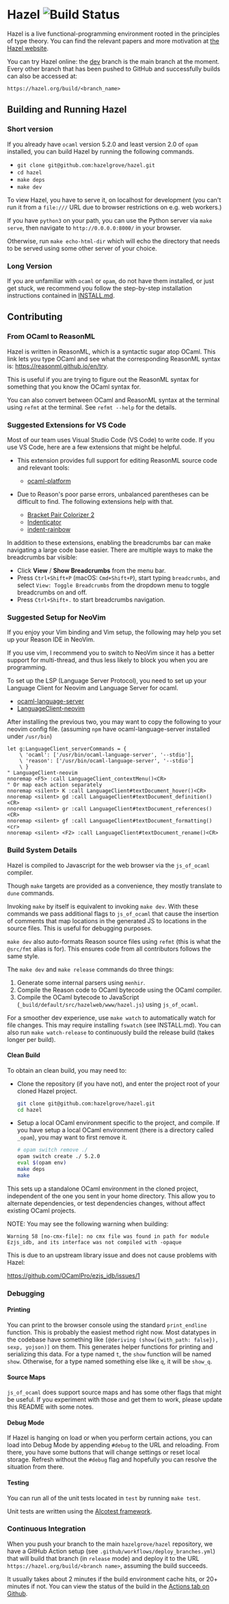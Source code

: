 # Hazel ![Build Status](https://github.com/hazelgrove/hazel/actions/workflows/deploy_branches.yml/badge.svg)

Hazel is a live functional-programming environment rooted in the principles of
type theory. You can find the relevant papers and more motivation at [the Hazel
website](https://hazel.org/).

You can try Hazel online: the 
[dev](https://hazel.org/build/dev) branch is the main branch at the
moment. Every other branch that has been pushed to GitHub and successfully builds
can also be accessed at:

  `https://hazel.org/build/<branch_name>`

<!-- TODO: include some screenshots / animated GIFs once the UI stabilizes -->

## Building and Running Hazel

### Short version

If you already have `ocaml` version 5.2.0 and least version 2.0 of `opam`
installed, you can build Hazel by running the following commands.

- `git clone git@github.com:hazelgrove/hazel.git`
- `cd hazel`
- `make deps`
- `make dev`

To view Hazel, you have to serve it, on localhost for development (you can't
run it from a `file:///` URL due to browser restrictions on e.g. web workers.) 

If you have `python3` on your path, you can use the Python server via 
`make serve`, then navigate to `http://0.0.0.0:8000/` in your browser.

Otherwise, run `make echo-html-dir` which will echo the directory that needs 
to be served using some other server of your choice.

### Long Version

If you are unfamiliar with `ocaml` or `opam`, do not have them installed, or
just get stuck, we recommend you follow the step-by-step installation
instructions contained in [INSTALL.md](INSTALL.md).

## Contributing

### From OCaml to ReasonML

Hazel is written in ReasonML, which is a syntactic sugar atop OCaml. 
This link lets you type OCaml and see what the corresponding ReasonML syntax is:
<https://reasonml.github.io/en/try>.

This is useful if you are trying to figure out the ReasonML syntax for something
that you know the OCaml syntax for.

You can also convert between OCaml and ReasonML syntax at the terminal using
`refmt` at the terminal. See `refmt --help` for the details.

### Suggested Extensions for VS Code

Most of our team uses Visual Studio Code (VS Code) to write code. 
If you use VS Code, here are a few extensions that might be helpful.

- This extension provides full support for editing ReasonML source code and
  relevant tools:

  - [ocaml-platform](https://github.com/ocamllabs/vscode-ocaml-platform)

- Due to Reason's poor parse errors, unbalanced parentheses can be difficult
  to find.  The following extensions help with that.

  - [Bracket Pair Colorizer 2](https://marketplace.visualstudio.com/items?itemName=coenraads.bracket-pair-colorizer-2)
  - [Indenticator](https://marketplace.visualstudio.com/items?itemName=sirtori.indenticator)
  - [indent-rainbow](https://marketplace.visualstudio.com/items?itemName=oderwat.indent-rainbow)

In addition to these extensions, enabling the breadcrumbs bar can make
navigating a large code base easier. There are multiple ways to make the
breadcrumbs bar visible:

- Click **View** / **Show Breadcrumbs** from the menu bar.
- Press `Ctrl+Shift+P` (macOS: `Cmd+Shift+P`), start typing `breadcrumbs`, and
  select `View: Toggle Breadcrumbs` from the dropdown menu to toggle breadcrumbs
  on and off.
- Press `Ctrl+Shift+.` to start breadcrumbs navigation.

### Suggested Setup for NeoVim

If you enjoy your Vim binding and Vim setup, the following may help you set up your Reason IDE in NeoVim.

If you use vim, I recommend you to switch to NeoVim since it has a better support for multi-thread,
and thus less likely to block you when you are programming.

To set up the LSP (Language Server Protocol), you need to set up your Language Client for Neovim and Language Server for ocaml.
- [ocaml-language-server](https://www.npmjs.com/package/ocaml-language-server)
- [LanguageClient-neovim](https://github.com/autozimu/LanguageClient-neovim)

After installing the previous two, you may want to copy the following to your neovim config file. 
(assuming `npm` have ocaml-language-server installed under `/usr/bin`)
```
let g:LanguageClient_serverCommands = {
    \ 'ocaml': ['/usr/bin/ocaml-language-server', '--stdio'],
    \ 'reason': ['/usr/bin/ocaml-language-server', '--stdio']
    \ }
" LanguageClient-neovim
nnoremap <F5> :call LanguageClient_contextMenu()<CR>
" Or map each action separately
nnoremap <silent> K :call LanguageClient#textDocument_hover()<CR>
nnoremap <silent> gd :call LanguageClient#textDocument_definition()<CR>
nnoremap <silent> gr :call LanguageClient#textDocument_references()<CR>
nnoremap <silent> gf :call LanguageClient#textDocument_formatting()<cr>
nnoremap <silent> <F2> :call LanguageClient#textDocument_rename()<CR>
```

### Build System Details

Hazel is compiled to Javascript for the web browser via the `js_of_ocaml` compiler.

Though `make` targets are provided as a convenience, they mostly translate to
`dune` commands.

Invoking `make` by itself is equivalent to invoking `make dev`. With these
commands we pass additional flags to `js_of_ocaml` that cause the insertion of
comments that map locations in the generated JS to locations in the source
files. This is useful for debugging purposes.

`make dev` also auto-formats Reason source files using `refmt` (this is what the
`@src/fmt` alias is for). This ensures code from all contributors follows the
same style.

The `make dev` and `make release` commands do three things:

1. Generate some internal parsers using `menhir`.
2. Compile the Reason code to OCaml bytecode using the OCaml compiler.
3. Compile the OCaml bytecode to JavaScript
   (`_build/default/src/hazelweb/www/hazel.js`) using `js_of_ocaml`.

For a smoother dev experience, use `make watch` to automatically watch 
for file changes. This may require installing `fswatch` (see INSTALL.md).
You can also run `make watch-release` to continuously build the release
build (takes longer per build).

#### Clean Build

To obtain an clean build, you may need to:

- Clone the repository (if you have not), and
  enter the project root of your cloned Hazel project.

  ```sh
  git clone git@github.com:hazelgrove/hazel.git
  cd hazel
  ```

- Setup a local OCaml environment specific to the project, and compile.
  If you have setup a local OCaml environment (there is a directory
  called `_opam`), you may want to first remove it.

  ```sh
  # opam switch remove ./
  opam switch create ./ 5.2.0
  eval $(opam env)
  make deps
  make
  ```

This sets up a standalone OCaml environment in the cloned project,
independent of the one you sent in your home directory. This allow you to
alternate dependencies, or test dependencies changes, without affect
existing OCaml projects.

NOTE: You may see the following warning when building:

```
Warning 58 [no-cmx-file]: no cmx file was found in path for module Ezjs_idb, and its interface was not compiled with -opaque
```

This is due to an upstream library issue and does not cause problems with Hazel: 

  https://github.com/OCamlPro/ezjs_idb/issues/1

### Debugging

#### Printing
You can print to the browser console using the standard `print_endline` function. This is probably the easiest method right now.
Most datatypes in the codebase have something like `[@deriving (show({with_path: false}), sexp, yojson)]` on them. This generates
helper functions for printing and serializing this data. For a type named `t`, the `show` function will be named `show`. Otherwise,
for a type named something else like `q`, it will be `show_q`.

#### Source Maps
`js_of_ocaml` does support source maps and has some other flags that might be useful. If you experiment with those and get them to work, please update this README with some notes.

#### Debug Mode
If Hazel is hanging on load or when you perform certain actions, you can load into Debug Mode by appending `#debug` to the URL and reloading. From there, you have some buttons that will change settings or reset local storage. Refresh without the `#debug` flag and hopefully you can resolve the situation from there.

#### Testing
You can run all of the unit tests located in `test` by running `make test`.

Unit tests are written using the [Alcotest framework](https://github.com/mirage/alcotest).

### Continuous Integration

When you push your branch to the main `hazelgrove/hazel` repository, we 
have a GitHub Action setup (see `.github/workflows/deploy_branches.yml`) 
that will build that branch (in `release` mode) and deploy it to the URL 
`https://hazel.org/build/<branch name>`, assuming the build succeeds.

It usually takes about 2 minutes if the build environment cache hits, or 
20+ minutes if not. You can view the status of the build in the [Actions 
tab on Github](https://github.com/hazelgrove/hazel/actions).
